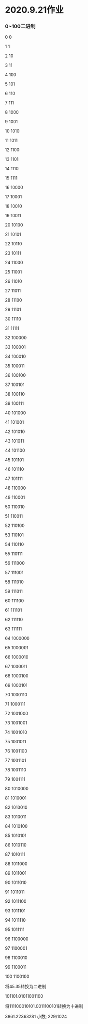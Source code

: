 # 2020.9.21作业

### 0~100二进制

0				0    													

1				1

2				10

3				11

4				100

5				101

6				110

7				111

8				1000

9				1001

10				1010

11				1011

12				1100

13				1101

14				1110        

15				1111

16				10000

17				10001

18				10010

19				10011

20				10100

21				10101

22				10110

23				10111

24				11000

25				11001

26				11010

27				11011

28				11100

29				11101

30				11110

31				11111

32				100000

33				100001

34				100010

35				100011

36				100100

37				100101

38				100110

39				100111

40				101000

41				101001

42				101010

43				101011

44				101100

45				101101

46				101110

47				101111

48				110000

49				110001

50				110010

51				110011

52				110100

53				110101

54				110110

55				110111

56				111000

57				111001

58				111010

59				111011

60				111100

61				111101

62				111110

63				111111

64				1000000

65				1000001

66				1000010

67				1000011

68				1000100

69				1000101

70				1000110

71				1000111

72				1001000

73				1001001

74				1001010

75				1001011

76				1001100

77				1001101

78				1001110

79				1001111

80				1010000

81				1010001

82				1010010

83				1010011

84				1010100

85				1010101

86				1010110

87				1010111

88				1011000

89				1011001

90				1011010

91				1011011

92				1011100

93				1011101

94				1011110

95				1011111

96				1100000

97				1100001

98				1100010

99				1100011

100				1100100

将45.35转换为二进制

101101.01011001100

将111100010101.0011100101转换为十进制

3861.22363281  小数; 229/1024





